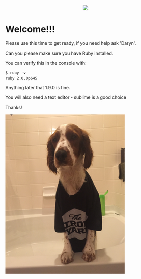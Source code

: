 <p align="center"><img src ="http://theironyard.com/images/home/tiy-logo.png" /></p>

# Welcome!!!

Please use this time to get ready, if you need help ask 'Daryn'.

Can you please make sure you have Ruby installed. 

You can verify this in the console with:
```
$ ruby -v
ruby 2.0.0p645
```

Anything later that 1.9.0 is fine.

You will also need a text editor - sublime is a good choice

Thanks!

<img src="images/dog.JPG" alt="Basic App" height="500px" >